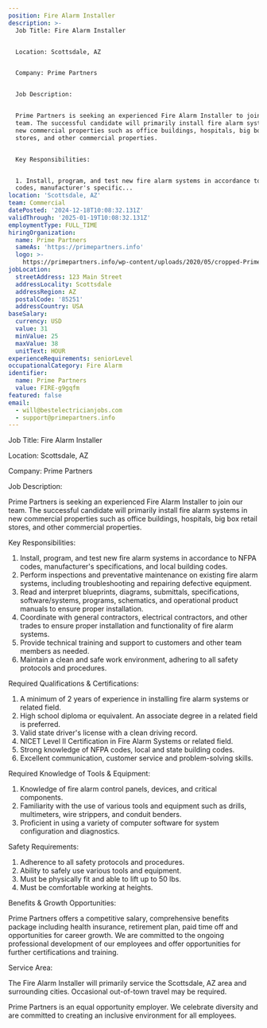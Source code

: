 ```yaml
---
position: Fire Alarm Installer
description: >-
  Job Title: Fire Alarm Installer


  Location: Scottsdale, AZ


  Company: Prime Partners


  Job Description:


  Prime Partners is seeking an experienced Fire Alarm Installer to join our
  team. The successful candidate will primarily install fire alarm systems in
  new commercial properties such as office buildings, hospitals, big box retail
  stores, and other commercial properties.


  Key Responsibilities:


  1. Install, program, and test new fire alarm systems in accordance to NFPA
  codes, manufacturer's specific...
location: 'Scottsdale, AZ'
team: Commercial
datePosted: '2024-12-18T10:08:32.131Z'
validThrough: '2025-01-19T10:08:32.131Z'
employmentType: FULL_TIME
hiringOrganization:
  name: Prime Partners
  sameAs: 'https://primepartners.info'
  logo: >-
    https://primepartners.info/wp-content/uploads/2020/05/cropped-Prime-Partners-Logo-NO-BG-1-1.png
jobLocation:
  streetAddress: 123 Main Street
  addressLocality: Scottsdale
  addressRegion: AZ
  postalCode: '85251'
  addressCountry: USA
baseSalary:
  currency: USD
  value: 31
  minValue: 25
  maxValue: 38
  unitText: HOUR
experienceRequirements: seniorLevel
occupationalCategory: Fire Alarm
identifier:
  name: Prime Partners
  value: FIRE-g9gqfm
featured: false
email:
  - will@bestelectricianjobs.com
  - support@primepartners.info
---
```




Job Title: Fire Alarm Installer

Location: Scottsdale, AZ

Company: Prime Partners

Job Description:

Prime Partners is seeking an experienced Fire Alarm Installer to join our team. The successful candidate will primarily install fire alarm systems in new commercial properties such as office buildings, hospitals, big box retail stores, and other commercial properties.

Key Responsibilities:

1. Install, program, and test new fire alarm systems in accordance to NFPA codes, manufacturer's specifications, and local building codes.
2. Perform inspections and preventative maintenance on existing fire alarm systems, including troubleshooting and repairing defective equipment.
3. Read and interpret blueprints, diagrams, submittals, specifications, software/systems, programs, schematics, and operational product manuals to ensure proper installation.
4. Coordinate with general contractors, electrical contractors, and other trades to ensure proper installation and functionality of fire alarm systems.
5. Provide technical training and support to customers and other team members as needed.
6. Maintain a clean and safe work environment, adhering to all safety protocols and procedures.

Required Qualifications & Certifications:

1. A minimum of 2 years of experience in installing fire alarm systems or related field.
2. High school diploma or equivalent. An associate degree in a related field is preferred.
3. Valid state driver's license with a clean driving record.
4. NICET Level II Certification in Fire Alarm Systems or related field.
5. Strong knowledge of NFPA codes, local and state building codes.
6. Excellent communication, customer service and problem-solving skills.

Required Knowledge of Tools & Equipment:

1. Knowledge of fire alarm control panels, devices, and critical components.
2. Familiarity with the use of various tools and equipment such as drills, multimeters, wire strippers, and conduit benders.
3. Proficient in using a variety of computer software for system configuration and diagnostics.

Safety Requirements:

1. Adherence to all safety protocols and procedures.
2. Ability to safely use various tools and equipment.
3. Must be physically fit and able to lift up to 50 lbs.
4. Must be comfortable working at heights.

Benefits & Growth Opportunities:

Prime Partners offers a competitive salary, comprehensive benefits package including health insurance, retirement plan, paid time off and opportunities for career growth. We are committed to the ongoing professional development of our employees and offer opportunities for further certifications and training.

Service Area:

The Fire Alarm Installer will primarily service the Scottsdale, AZ area and surrounding cities. Occasional out-of-town travel may be required.

Prime Partners is an equal opportunity employer. We celebrate diversity and are committed to creating an inclusive environment for all employees.
